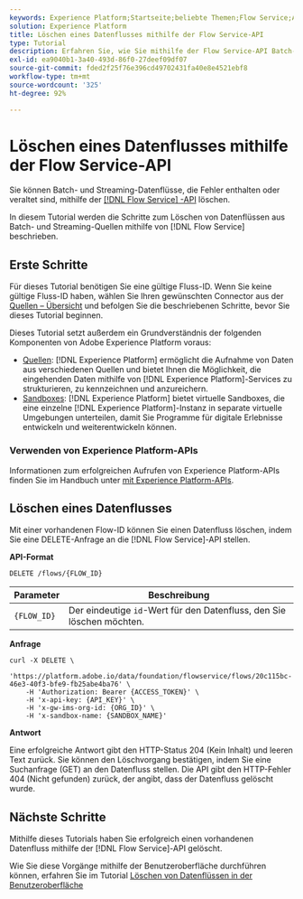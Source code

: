 ```yaml
---
keywords: Experience Platform;Startseite;beliebte Themen;Flow Service;API;api;Löschen;Löschen von Datenflüssen
solution: Experience Platform
title: Löschen eines Datenflusses mithilfe der Flow Service-API
type: Tutorial
description: Erfahren Sie, wie Sie mithilfe der Flow Service-API Batch- und Streaming-Datenflüsse löschen können.
exl-id: ea9040b1-3a40-493d-86f0-27deef09df07
source-git-commit: fded2f25f76e396cd49702431fa40e8e4521ebf8
workflow-type: tm+mt
source-wordcount: '325'
ht-degree: 92%

---
```


# Löschen eines Datenflusses mithilfe der Flow Service-API

Sie können Batch- und Streaming-Datenflüsse, die Fehler enthalten oder veraltet sind, mithilfe der [[!DNL Flow Service] -API](https://www.adobe.io/experience-platform-apis/references/flow-service/) löschen.

In diesem Tutorial werden die Schritte zum Löschen von Datenflüssen aus Batch- und Streaming-Quellen mithilfe von [!DNL Flow Service] beschrieben.

## Erste Schritte

Für dieses Tutorial benötigen Sie eine gültige Fluss-ID. Wenn Sie keine gültige Fluss-ID haben, wählen Sie Ihren gewünschten Connector aus der [Quellen – Übersicht](../../home.md) und befolgen Sie die beschriebenen Schritte, bevor Sie dieses Tutorial beginnen.

Dieses Tutorial setzt außerdem ein Grundverständnis der folgenden Komponenten von Adobe Experience Platform voraus:

* [Quellen](../../home.md): [!DNL Experience Platform] ermöglicht die Aufnahme von Daten aus verschiedenen Quellen und bietet Ihnen die Möglichkeit, die eingehenden Daten mithilfe von [!DNL Experience Platform]-Services zu strukturieren, zu kennzeichnen und anzureichern.
* [Sandboxes](../../../sandboxes/home.md): [!DNL Experience Platform] bietet virtuelle Sandboxes, die eine einzelne [!DNL Experience Platform]-Instanz in separate virtuelle Umgebungen unterteilen, damit Sie Programme für digitale Erlebnisse entwickeln und weiterentwickeln können.

### Verwenden von Experience Platform-APIs

Informationen zum erfolgreichen Aufrufen von Experience Platform-APIs finden Sie im Handbuch unter [ mit Experience Platform-APIs](../../../landing/api-guide.md).

## Löschen eines Datenflusses

Mit einer vorhandenen Flow-ID können Sie einen Datenfluss löschen, indem Sie eine DELETE-Anfrage an die [!DNL Flow Service]-API stellen.

**API-Format**

```http
DELETE /flows/{FLOW_ID}
```

| Parameter | Beschreibung |
| --------- | ----------- |
| `{FLOW_ID}` | Der eindeutige `id`-Wert für den Datenfluss, den Sie löschen möchten. |

**Anfrage**

```shell
curl -X DELETE \
    'https://platform.adobe.io/data/foundation/flowservice/flows/20c115bc-46e3-40f3-bfe9-fb25abe4ba76' \
    -H 'Authorization: Bearer {ACCESS_TOKEN}' \
    -H 'x-api-key: {API_KEY}' \
    -H 'x-gw-ims-org-id: {ORG_ID}' \
    -H 'x-sandbox-name: {SANDBOX_NAME}'
```

**Antwort**

Eine erfolgreiche Antwort gibt den HTTP-Status 204 (Kein Inhalt) und leeren Text zurück. Sie können den Löschvorgang bestätigen, indem Sie eine Suchanfrage (GET) an den Datenfluss stellen. Die API gibt den HTTP-Fehler 404 (Nicht gefunden) zurück, der angibt, dass der Datenfluss gelöscht wurde.

## Nächste Schritte

Mithilfe dieses Tutorials haben Sie erfolgreich einen vorhandenen Datenfluss mithilfe der [!DNL Flow Service]-API gelöscht.

Wie Sie diese Vorgänge mithilfe der Benutzeroberfläche durchführen können, erfahren Sie im Tutorial [Löschen von Datenflüssen in der Benutzeroberfläche](../../tutorials/ui/delete.md)

